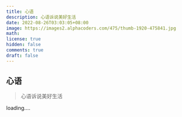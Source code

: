 ```yaml
---
title: 心语
description: 心语诉说美好生活
date: 2022-08-26T03:03:05+08:00
image: https://images2.alphacoders.com/475/thumb-1920-475841.jpg
math:
license: true
hidden: false
comments: true
draft: false
---
```

## 心语
> 心语诉说美好生活


loading....
